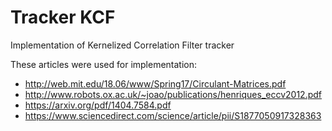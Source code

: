 # Tracker KCF
Implementation of Kernelized Correlation Filter tracker

These articles were used for implementation:
- http://web.mit.edu/18.06/www/Spring17/Circulant-Matrices.pdf
- http://www.robots.ox.ac.uk/~joao/publications/henriques_eccv2012.pdf
- https://arxiv.org/pdf/1404.7584.pdf
- https://www.sciencedirect.com/science/article/pii/S1877050917328363